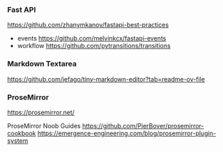 
### Fast API
https://github.com/zhanymkanov/fastapi-best-practices

 - events https://github.com/melvinkcx/fastapi-events
 - workflow https://github.com/pytransitions/transitions


### Markdown Textarea

https://github.com/jefago/tiny-markdown-editor?tab=readme-ov-file

### ProseMirror
https://prosemirror.net/

ProseMirror Noob Guides
https://github.com/PierBover/prosemirror-cookbook
https://emergence-engineering.com/blog/prosemirror-plugin-system

